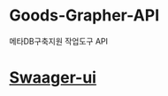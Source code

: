 # Goods-Grapher-API
메타DB구축지원 작업도구 API
# <a href="https://goodsgrapher-api.caffelabel.com/swagger-ui/index.html">Swaager-ui</a>



